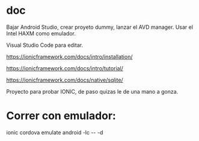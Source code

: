 # doc
Bajar Android Studio, crear proyeto dummy, lanzar el AVD manager.
Usar el Intel HAXM como emulador.

Visual Studio Code para editar.

https://ionicframework.com/docs/intro/installation/

https://ionicframework.com/docs/intro/tutorial/

https://ionicframework.com/docs/native/sqlite/

Proyecto para probar IONIC, de paso quizas le de una mano a gonza.

# Correr con emulador:
ionic cordova emulate android -lc -- -d

